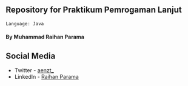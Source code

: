 ## Repository for Praktikum Pemrogaman Lanjut

    
    Language: Java

#### By Muhammad Raihan Parama

## Social Media
- Twitter - [aenzt_](https://twitter.com/aenzt_)
- LinkedIn - [Raihan Parama](https://www.linkedin.com/in/raihan-parama-latief/)